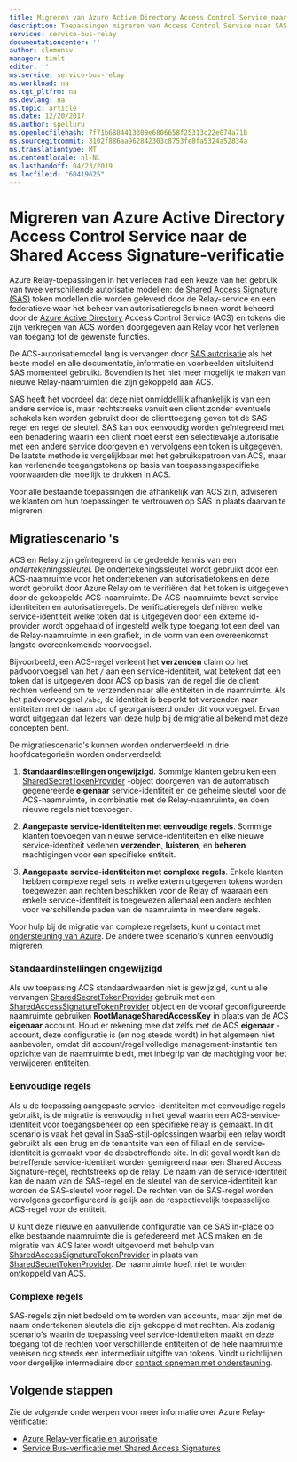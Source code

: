 ```yaml
---
title: Migreren van Azure Active Directory Access Control Service naar de Shared Access Signature-autorisatie | Microsoft Docs
description: Toepassingen migreren van Access Control Service naar SAS
services: service-bus-relay
documentationcenter: ''
author: clemensv
manager: timlt
editor: ''
ms.service: service-bus-relay
ms.workload: na
ms.tgt_pltfrm: na
ms.devlang: na
ms.topic: article
ms.date: 12/20/2017
ms.author: spelluru
ms.openlocfilehash: 7f71b6884413309e6806658f25313c22e074a71b
ms.sourcegitcommit: 3102f886aa962842303c8753fe8fa5324a52834a
ms.translationtype: MT
ms.contentlocale: nl-NL
ms.lasthandoff: 04/23/2019
ms.locfileid: "60419625"
---
```

# <a name="migrate-from-azure-active-directory-access-control-service-to-shared-access-signature-authorization"></a>Migreren van Azure Active Directory Access Control Service naar de Shared Access Signature-verificatie

Azure Relay-toepassingen in het verleden had een keuze van het gebruik van twee verschillende autorisatie modellen: de [Shared Access Signature (SAS)](../service-bus-messaging/service-bus-sas.md) token modellen die worden geleverd door de Relay-service en een federatieve waar het beheer van autorisatieregels binnen wordt beheerd door de [Azure Active Directory](/azure/active-directory/) Access Control Service (ACS) en tokens die zijn verkregen van ACS worden doorgegeven aan Relay voor het verlenen van toegang tot de gewenste functies.

De ACS-autorisatiemodel lang is vervangen door [SAS autorisatie](../service-bus-messaging/service-bus-authentication-and-authorization.md) als het beste model en alle documentatie, informatie en voorbeelden uitsluitend SAS momenteel gebruikt. Bovendien is het niet meer mogelijk te maken van nieuwe Relay-naamruimten die zijn gekoppeld aan ACS.

SAS heeft het voordeel dat deze niet onmiddellijk afhankelijk is van een andere service is, maar rechtstreeks vanuit een client zonder eventuele schakels kan worden gebruikt door de clienttoegang geven tot de SAS-regel en regel de sleutel. SAS kan ook eenvoudig worden geïntegreerd met een benadering waarin een client moet eerst een selectievakje autorisatie met een andere service doorgeven en vervolgens een token is uitgegeven. De laatste methode is vergelijkbaar met het gebruikspatroon van ACS, maar kan verlenende toegangstokens op basis van toepassingsspecifieke voorwaarden die moeilijk te drukken in ACS.

Voor alle bestaande toepassingen die afhankelijk van ACS zijn, adviseren we klanten om hun toepassingen te vertrouwen op SAS in plaats daarvan te migreren.

## <a name="migration-scenarios"></a>Migratiescenario 's

ACS en Relay zijn geïntegreerd in de gedeelde kennis van een *ondertekeningssleutel*. De ondertekeningssleutel wordt gebruikt door een ACS-naamruimte voor het ondertekenen van autorisatietokens en deze wordt gebruikt door Azure Relay om te verifiëren dat het token is uitgegeven door de gekoppelde ACS-naamruimte. De ACS-naamruimte bevat service-identiteiten en autorisatieregels. De verificatieregels definiëren welke service-identiteit welke token dat is uitgegeven door een externe id-provider wordt opgehaald of ingesteld welk type toegang tot een deel van de Relay-naamruimte in een grafiek, in de vorm van een overeenkomst langste overeenkomende voorvoegsel.

Bijvoorbeeld, een ACS-regel verleent het **verzenden** claim op het padvoorvoegsel van het `/` aan een service-identiteit, wat betekent dat een token dat is uitgegeven door ACS op basis van de regel die de client rechten verleend om te verzenden naar alle entiteiten in de naamruimte. Als het padvoorvoegsel `/abc`, de identiteit is beperkt tot verzenden naar entiteiten met de naam `abc` of georganiseerd onder dit voorvoegsel. Ervan wordt uitgegaan dat lezers van deze hulp bij de migratie al bekend met deze concepten bent.

De migratiescenario's kunnen worden onderverdeeld in drie hoofdcategorieën worden onderverdeeld:

1.  **Standaardinstellingen ongewijzigd**. Sommige klanten gebruiken een [SharedSecretTokenProvider](/dotnet/api/microsoft.servicebus.sharedsecrettokenprovider) -object doorgeven van de automatisch gegenereerde **eigenaar** service-identiteit en de geheime sleutel voor de ACS-naamruimte, in combinatie met de Relay-naamruimte, en doen nieuwe regels niet toevoegen.

2.  **Aangepaste service-identiteiten met eenvoudige regels**. Sommige klanten toevoegen van nieuwe service-identiteiten en elke nieuwe service-identiteit verlenen **verzenden**, **luisteren**, en **beheren** machtigingen voor een specifieke entiteit.

3.  **Aangepaste service-identiteiten met complexe regels**. Enkele klanten hebben complexe regel sets in welke extern uitgegeven tokens worden toegewezen aan rechten beschikken voor de Relay of waaraan een enkele service-identiteit is toegewezen allemaal een andere rechten voor verschillende paden van de naamruimte in meerdere regels.

Voor hulp bij de migratie van complexe regelsets, kunt u contact met [ondersteuning van Azure](https://azure.microsoft.com/support/options/). De andere twee scenario's kunnen eenvoudig migreren.

### <a name="unchanged-defaults"></a>Standaardinstellingen ongewijzigd

Als uw toepassing ACS standaardwaarden niet is gewijzigd, kunt u alle vervangen [SharedSecretTokenProvider](/dotnet/api/microsoft.servicebus.sharedsecrettokenprovider) gebruik met een [SharedAccessSignatureTokenProvider](/dotnet/api/microsoft.servicebus.sharedaccesssignaturetokenprovider) object en de vooraf geconfigureerde naamruimte gebruiken **RootManageSharedAccessKey** in plaats van de ACS **eigenaar** account. Houd er rekening mee dat zelfs met de ACS **eigenaar** -account, deze configuratie is (en nog steeds wordt) in het algemeen niet aanbevolen, omdat dit account/regel volledige management-instantie ten opzichte van de naamruimte biedt, met inbegrip van de machtiging voor het verwijderen entiteiten.

### <a name="simple-rules"></a>Eenvoudige regels

Als u de toepassing aangepaste service-identiteiten met eenvoudige regels gebruikt, is de migratie is eenvoudig in het geval waarin een ACS-service-identiteit voor toegangsbeheer op een specifieke relay is gemaakt. In dit scenario is vaak het geval in SaaS-stijl-oplossingen waarbij een relay wordt gebruikt als een brug en de tenantsite van een of filiaal en de service-identiteit is gemaakt voor de desbetreffende site. In dit geval wordt kan de betreffende service-identiteit worden gemigreerd naar een Shared Access Signature-regel, rechtstreeks op de relay. De naam van de service-identiteit kan de naam van de SAS-regel en de sleutel van de service-identiteit kan worden de SAS-sleutel voor regel. De rechten van de SAS-regel worden vervolgens geconfigureerd is gelijk aan de respectievelijk toepasselijke ACS-regel voor de entiteit.

U kunt deze nieuwe en aanvullende configuratie van de SAS in-place op elke bestaande naamruimte die is gefedereerd met ACS maken en de migratie van ACS later wordt uitgevoerd met behulp van [SharedAccessSignatureTokenProvider](/dotnet/api/microsoft.servicebus.sharedaccesssignaturetokenprovider) in plaats van [SharedSecretTokenProvider](/dotnet/api/microsoft.servicebus.sharedsecrettokenprovider). De naamruimte hoeft niet te worden ontkoppeld van ACS.

### <a name="complex-rules"></a>Complexe regels

SAS-regels zijn niet bedoeld om te worden van accounts, maar zijn met de naam ondertekenen sleutels die zijn gekoppeld met rechten. Als zodanig scenario's waarin de toepassing veel service-identiteiten maakt en deze toegang tot de rechten voor verschillende entiteiten of de hele naamruimte vereisen nog steeds een intermediair uitgifte van tokens. Vindt u richtlijnen voor dergelijke intermediaire door [contact opnemen met ondersteuning](https://azure.microsoft.com/support/options/).

## <a name="next-steps"></a>Volgende stappen

Zie de volgende onderwerpen voor meer informatie over Azure Relay-verificatie:

* [Azure Relay-verificatie en autorisatie](relay-authentication-and-authorization.md)
* [Service Bus-verificatie met Shared Access Signatures](../service-bus-messaging/service-bus-sas.md)


